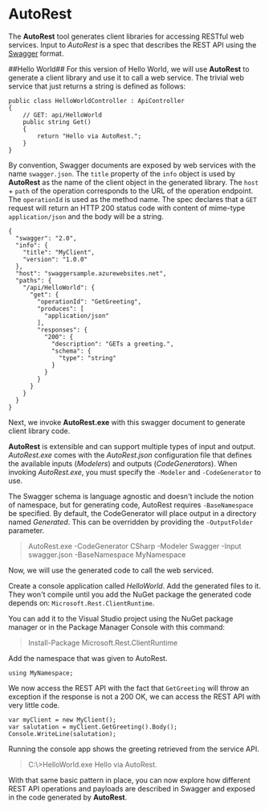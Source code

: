# AutoRest #

The **AutoRest** tool generates client libraries for accessing RESTful web services. Input to *AutoRest* is a spec that describes the REST API using the [Swagger](http://github.com/swagger-api/swagger-spec) format. 

##Hello World##
For this version  of Hello World, we will use **AutoRest** to generate a client library and use it to call a web service. The trivial web service that just returns a string is defined as follows: 
```
public class HelloWorldController : ApiController
{
    // GET: api/HelloWorld
    public string Get()
    {
        return "Hello via AutoRest.";
    }
}
```
By convention, Swagger documents are exposed by web services with the name `swagger.json`.  The `title` property of the `info` object is used by **AutoRest**  as the name of the client object in the generated library. The `host` + `path` of the operation corresponds to the URL of the operation endpoint. The `operationId` is used as the method name. The spec declares that a `GET` request will return an HTTP 200 status code with content of mime-type `application/json` and the body will be a string.

```
{
  "swagger": "2.0",
  "info": {
    "title": "MyClient",
    "version": "1.0.0"
  },
  "host": "swaggersample.azurewebsites.net",
  "paths": {
    "/api/HelloWorld": {
      "get": {
        "operationId": "GetGreeting",
        "produces": [
          "application/json"
        ],
        "responses": {
          "200": {
            "description": "GETs a greeting.",
            "schema": {
              "type": "string"
            }
          }
        }
      }
    }
  }
}
```
Next, we invoke **AutoRest.exe** with this swagger document to generate client library code. 

**AutoRest** is extensible and can support multiple types of input and output. *AutoRest.exe* comes with the *AutoRest.json* configuration file that defines the available inputs (*Modelers*) and outputs (*CodeGenerators*). When invoking *AutoRest.exe*, you must specify the `-Modeler` and `-CodeGenerator` to use.

The Swagger schema is language agnostic and doesn't include the notion of namespace, but for generating code, AutoRest requires `-BaseNamespace` be specified.  By default, the CodeGenerator will place output in a directory named *Generated*. This can be overridden by providing the `-OutputFolder` parameter.

>AutoRest.exe -CodeGenerator CSharp -Modeler Swagger -Input swagger.json -BaseNamespace MyNamespace

Now, we will use the generated code to call the web serviced.

Create a console application called *HelloWorld*. Add the generated files to it. They won't compile until you add the NuGet package the generated code depends on: `Microsoft.Rest.ClientRuntime`.

You can add it to the Visual Studio project using the NuGet package manager or in the Package Manager Console with this command:
> Install-Package Microsoft.Rest.ClientRuntime

Add the namespace that was given to AutoRest.
```
using MyNamespace;
```
We now access the REST API with the fact that `GetGreeting` will throw an exception if the response is not a 200 OK, we can access the REST API with very little code.
```
var myClient = new MyClient();
var salutation = myClient.GetGreeting().Body();
Console.WriteLine(salutation);
```
Running the console app shows the greeting retrieved from the service API.
>C:\\>HelloWorld.exe
>Hello via AutoRest.

With that same basic pattern in place, you can now explore how different REST API operations and payloads are described in Swagger and exposed in the code generated by **AutoRest**.